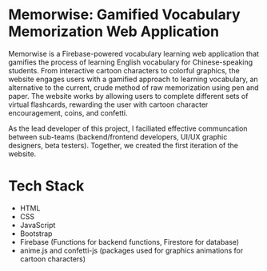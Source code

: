 # Memorwise: Gamified Vocabulary Memorization Web Application
Memorwise is a Firebase-powered vocabulary learning web application that gamifies the process of learning English vocabulary for Chinese-speaking students. From interactive cartoon characters to colorful graphics, the website engages users with a gamified approach to learning vocabulary, an alternative to the current, crude method of raw memorization using pen and paper. The website works by allowing users to complete different sets of virtual flashcards, rewarding the user with cartoon character encouragement, coins, and confetti.

As the lead developer of this project, I faciliated effective communcation between sub-teams (backend/frontend developers, UI/UX graphic designers, beta testers). Together, we created the first iteration of the website.

# Tech Stack
- HTML
- CSS
- JavaScript
- Bootstrap
- Firebase (Functions for backend functions, Firestore for database)
- anime.js and confetti-js (packages used for graphics animations for cartoon characters)
